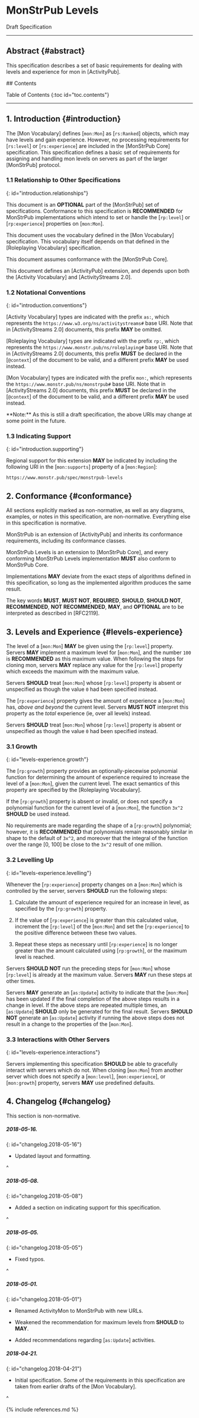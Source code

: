 #  MonStrPub Levels
Draft Specification

 - - -

##  Abstract  {#abstract}

This specification describes a set of basic requirements for dealing with levels and experience for mon in [ActivityPub].

<nav id="toc" markdown="block">
##  Contents

+ Table of Contents
{:toc id="toc.contents"}
</nav>

 - - -

##  1. Introduction  {#introduction}

The [Mon Vocabulary] defines [`mon:Mon`] as [`rs:Ranked`] objects, which may have levels and gain experience.
However, no processing requirements for [`rs:level`] or [`rs:experience`] are included in the [MonStrPub Core] specification.
This specification defines a basic set of requirements for assigning and handling mon levels on servers as part of the larger [MonStrPub] protocol.

###  1.1 Relationship to Other Specifications
{: id="introduction.relationships"}

This document is an **OPTIONAL** part of the [MonStrPub] set of specifications.
Conformance to this specification is **RECOMMENDED** for MonStrPub implementations which intend to set or handle the [`rp:level`] or [`rp:experience`] properties on [`mon:Mon`].

This document uses the vocabulary defined in the [Mon Vocabulary] specification.
This vocabulary itself depends on that defined in the [Roleplaying Vocabulary] specification.

This document assumes conformance with the [MonStrPub Core].

This document defines an [ActivityPub] extension, and depends upon both the [Activity Vocabulary] and [ActivityStreams 2.0].

###  1.2 Notational Conventions
{: id="introduction.conventions"}

[Activity Vocabulary] types are indicated with the prefix `as:`, which represents the `https://www.w3.org/ns/activitystreams#` base URI.
Note that in [ActivityStreams 2.0] documents, this prefix **MAY** be omitted.

[Roleplaying Vocabulary] types are indicated with the prefix `rp:`, which represents the `https://www.monstr.pub/ns/roleplaying#` base URI.
Note that in [ActivityStreams 2.0] documents, this prefix **MUST** be declared in the [`@context`] of the document to be valid, and a different prefix **MAY** be used instead.

[Mon Vocabulary] types are indicated with the prefix `mon:`, which represents the `https://www.monstr.pub/ns/monstrpub#` base URI.
Note that in [ActivityStreams 2.0] documents, this prefix **MUST** be declared in the [`@context`] of the document to be valid, and a different prefix **MAY** be used instead.

<div role="note" markdown="block">
**Note:**
As this is still a draft specification, the above URIs may change at some point in the future.
</div>

###  1.3 Indicating Support
{: id="introduction.supporting"}

Regional support for this extension **MAY** be indicated by including the following URI in the [`mon:supports`] property of a [`mon:Region`]:

    https://www.monstr.pub/spec/monstrpub-levels

##  2. Conformance  {#conformance}

All sections explicitly marked as non-normative, as well as any diagrams, examples, or notes in this specification, are non-normative.
Everything else in this specification is normative.

MonStrPub is an extension of [ActivityPub] and inherits its conformance requirements, including its conformance classes.

MonStrPub Levels is an extension to [MonStrPub Core], and every conforming MonStrPub Levels implementation **MUST** also conform to MonStrPub Core.

Implementations **MAY** deviate from the exact steps of algorithms defined in this specification, so long as the implemented algorithm produces the same result.

The key words **MUST**, **MUST NOT**, **REQUIRED**, **SHOULD**, **SHOULD NOT**, **RECOMMENDED**, **NOT RECOMMENDED**, **MAY**, and **OPTIONAL** are to be interpreted as described in [RFC2119].

##  3. Levels and Experience  {#levels-experience}

The level of a [`mon:Mon`] **MAY** be given using the [`rp:level`] property.
Servers **MAY** implement a maximum level for [`mon:Mon`], and the number `100` is **RECOMMENDED** as this maximum value.
When following the steps for cloning mon, servers **MAY** replace any value for the [`rp:level`] property which exceeds the maximum with the maximum value.

Servers **SHOULD** treat [`mon:Mon`] whose [`rp:level`] property is absent or unspecified as though the value `0` had been specified instead.

The [`rp:experience`] property gives the amount of experience a [`mon:Mon`] has, *above and beyond* the current level.
Servers **MUST NOT** interpret this property as the *total* experience (ie, over all levels) instead.

Servers **SHOULD** treat [`mon:Mon`] whose [`rp:level`] property is absent or unspecified as though the value `0` had been specified instead.

###  3.1 Growth
{: id="levels-experience.growth"}

The [`rp:growth`] property provides an optionally-piecewise polynomial function for determining the amount of experience required to increase the level of a [`mon:Mon`], given the current level.
The exact semantics of this property are specified by the [Roleplaying Vocabulary].

If the [`rp:growth`] property is absent or invalid, or does not specify a polynomial function for the current level of a [`mon:Mon`], the function `3x^2` **SHOULD** be used instead.

No requirements are made regarding the shape of a [`rp:growth`] polynomial; however, it is **RECOMMENDED** that polynomials remain reasonably similar in shape to the default of `3x^2`, and moreover that the integral of the function over the range \[0, 100] be close to the `3x^2` result of one million.

###  3.2 Levelling Up
{: id="levels-experience.levelling"}

Whenever the [`rp:experience`] property changes on a [`mon:Mon`] which is controlled by the server, servers **SHOULD** run the following steps:

1.  Calculate the amount of experience required for an increase in level, as specified by the [`rp:growth`] property.

2.  If the value of [`rp:experience`] is greater than this calculated value, increment the [`rp:level`] of the [`mon:Mon`] and set the [`rp:experience`] to the positive difference between these two values.

3.  Repeat these steps as necessary until [`rp:experience`] is no longer greater than the amount calculated using [`rp:growth`], or the maximum level is reached.

Servers **SHOULD NOT** run the preceding steps for [`mon:Mon`] whose [`rp:level`] is already at the maximum value.
Servers **MAY** run these steps at other times.

Servers **MAY** generate an [`as:Update`] activity to indicate that the [`mon:Mon`] has been updated if the final completion of the above steps results in a change in level.
If the above steps are repeated multiple times, an [`as:Update`] **SHOULD** only be generated for the final result.
Servers **SHOULD NOT** generate an [`as:Update`] activity if running the above steps does not result in a change to the properties of the [`mon:Mon`].

###  3.3 Interactions with Other Servers
{: id="levels-experience.interactions"}

Servers implementing this specification **SHOULD** be able to gracefully interact with servers which do not.
When cloning [`mon:Mon`] from another server which does not specify a [`mon:level`], [`mon:experience`], or [`mon:growth`] property, servers **MAY** use predefined defaults.

##  4. Changelog  {#changelog}

<div role="note" markdown="block">
This section is non-normative.
</div>

#####  2018-05-16.
{: id="changelog.2018-05-16"}

 +  Updated layout and formatting.

^

#####  2018-05-08.
{: id="changelog.2018-05-08"}

 +  Added a section on indicating support for this specification.

^

#####  2018-05-05.
{: id="changelog.2018-05-05"}

 +  Fixed typos.

^

#####  2018-05-01.
{: id="changelog.2018-05-01"}

 +  Renamed ActivityMon to MonStrPub with new URLs.

 +  Weakened the recommendation for maximum levels from **SHOULD** to **MAY**.

 +  Added recommendations regarding [`as:Update`] activities.

#####  2018-04-21.
{: id="changelog.2018-04-21"}

 +  Initial specification.
    Some of the requirements in this specification are taken from earlier drafts of the [Mon Vocabulary].

^


{% include references.md %}

